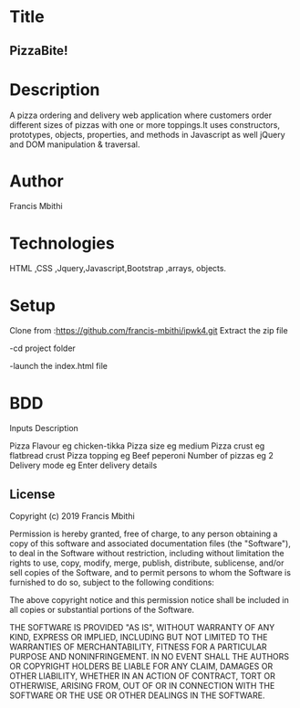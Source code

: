 # Title
## PizzaBite!

# Description
A pizza ordering and delivery web application where customers order different sizes of pizzas with one or more toppings.It uses constructors, prototypes, objects, properties, and methods in Javascript as well jQuery and DOM manipulation & traversal.

# Author
Francis Mbithi
 
# Technologies
HTML ,CSS ,Jquery,Javascript,Bootstrap ,arrays, objects.


# Setup
Clone from :https://github.com/francis-mbithi/ipwk4.git
Extract the zip file

-cd project folder

-launch the index.html file

# BDD

Inputs	 Description

Pizza Flavour  eg chicken-tikka
Pizza size  eg medium
Pizza crust	 eg flatbread crust
Pizza topping  eg Beef peperoni
Number of pizzas  eg 2
Delivery mode  eg Enter delivery details

## License

Copyright (c) 2019 Francis Mbithi

Permission is hereby granted, free of charge, to any person obtaining a copy
of this software and associated documentation files (the "Software"), to deal
in the Software without restriction, including without limitation the rights
to use, copy, modify, merge, publish, distribute, sublicense, and/or sell
copies of the Software, and to permit persons to whom the Software is
furnished to do so, subject to the following conditions:

The above copyright notice and this permission notice shall be included in all
copies or substantial portions of the Software.

THE SOFTWARE IS PROVIDED "AS IS", WITHOUT WARRANTY OF ANY KIND, EXPRESS OR
IMPLIED, INCLUDING BUT NOT LIMITED TO THE WARRANTIES OF MERCHANTABILITY,
FITNESS FOR A PARTICULAR PURPOSE AND NONINFRINGEMENT. IN NO EVENT SHALL THE
AUTHORS OR COPYRIGHT HOLDERS BE LIABLE FOR ANY CLAIM, DAMAGES OR OTHER
LIABILITY, WHETHER IN AN ACTION OF CONTRACT, TORT OR OTHERWISE, ARISING FROM,
OUT OF OR IN CONNECTION WITH THE SOFTWARE OR THE USE OR OTHER DEALINGS IN THE
SOFTWARE.
